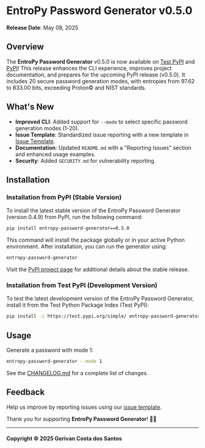 # EntroPy Password Generator v0.5.0

**Release Date**: May 08, 2025

## Overview
The **EntroPy Password Generator** v0.5.0 is now available on [Test PyPI](https://test.pypi.org/project/entropy-password-generator/) and [PyPI](https://pypi.org/project/entropy-password-generator/)! This release enhances the CLI experience, improves project documentation, and prepares for the upcoming PyPI release (v0.5.0). It includes 20 secure password generation modes, with entropies from 97.62 to 833.00 bits, exceeding Proton© and NIST standards.

## What's New
- **Improved CLI**: Added support for `--mode` to select specific password generation modes (1-20).
- **Issue Template**: Standardized issue reporting with a new template in [Issue Template](https://github.com/gerivanc/entropy-password-generator/blob/main/.github/ISSUE_TEMPLATE/issue_template.md).
- **Documentation**: Updated `README.md` with a "Reporting Issues" section and enhanced usage examples.
- **Security**: Added `SECURITY.md` for vulnerability reporting.

## Installation
### Installation from PyPI (Stable Version)
To install the latest stable version of the EntroPy Password Generator (version 0.4.9) from PyPI, run the following command:

```bash
pip install entropy-password-generator==0.5.0
```

This command will install the package globally or in your active Python environment. After installation, you can run the generator using:

```bash
entropy-password-generator
```

Visit the [PyPI project page](https://pypi.org/project/entropy-password-generator/) for additional details about the stable release.

### Installation from Test PyPI (Development Version)
To test the latest development version of the EntroPy Password Generator, install it from the Test Python Package Index (Test PyPI):

```bash
pip install -i https://test.pypi.org/simple/ entropy-password-generator
```

## Usage
Generate a password with mode 1:

```bash
entropy-password-generator --mode 1
```

See the [CHANGELOG.md](https://github.com/gerivanc/entropy-password-generator/blob/main/CHANGELOG.md) for a complete list of changes.

## Feedback
Help us improve by reporting issues using our [issue template](https://github.com/gerivanc/entropy-password-generator/blob/main/.github/ISSUE_TEMPLATE/issue_template.md).

Thank you for supporting **EntroPy Password Generator**! 🚀🔑

---

#### Copyright © 2025 Gerivan Costa dos Santos
